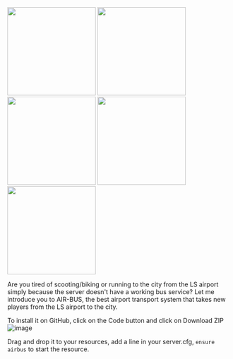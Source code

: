 <img src="https://github.com/user-attachments/assets/b306a8b2-95b8-4205-9db6-5fb04b451bec" width="200"/>
<img src="https://github.com/user-attachments/assets/4f625748-9454-4f25-8d43-468831d76b03" width="200"/>
<img src="https://github.com/user-attachments/assets/f42b81a8-7558-4096-ad7f-0caba104056a" width="200"/>
<img src="https://github.com/user-attachments/assets/423187c7-4d95-41f2-9605-22716893f6b5" width="200"/>
<img src="https://github.com/user-attachments/assets/9f0df25c-53d1-40b7-8a35-3b2673cb690f" width="200"/>

Are you tired of scooting/biking or running to the city from the LS airport simply because the server doesn't have a working bus service? Let me introduce you to AIR-BUS, the best airport transport system that takes new players from the LS airport to the city.

To install it on GitHub, click on the Code button and click on Download ZIP
![image](https://github.com/user-attachments/assets/ad54a42e-5adc-4295-add4-9e41cca55754)

Drag and drop it to your resources, add a line in your server.cfg, `ensure airbus` to start the resource.
